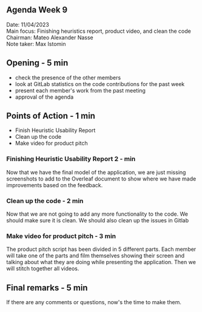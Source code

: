 ## Agenda Week 9
Date:           11/04/2023\
Main focus:     Finishing heuristics report, product video, and clean the code\
Chairman:       Mateo Alexander Nasse\
Note taker:     Max Istomin

## Opening - 5 min
- check the presence of the other members
- look at GitLab statistics on the code contributions for the past week
- present each member's work from the past meeting
- approval of the agenda

## Points of Action - 1 min
- Finish Heuristic Usability Report
- Clean up the code
- Make video for product pitch

### Finishing Heuristic Usability Report 2 - min
Now that we have the final model of the application, we are just missing screenshots to add to the Overleaf document to show
where we have made improvements based on the feedback.

### Clean up the code - 2 min
Now that we are not going to add any more functionality to the code. We should make sure it is clean.
We should also clean up the issues in Gitlab

### Make video for product pitch - 3 min
The product pitch script has been divided in 5 different parts.
Each member will take one of the parts and film themselves showing their screen and talking about what they are doing
while presenting the application. Then we will stitch together all videos. 

## Final remarks - 5 min
If there are any comments or questions, now's the time to make them.